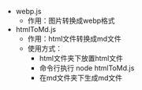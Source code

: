 * webp.js
  * 作用：图片转换成webp格式
* htmlToMd.js
  * 作用：html文件转换成md文件
  * 使用方式：
    * html文件夹下放置html文件
    * 命令行执行 node htmlToMd.js
    * 在md文件夹下生成md文件